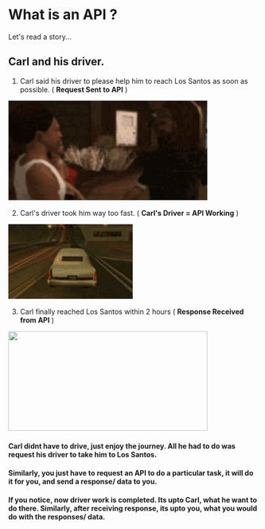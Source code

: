 # What is an API ? 
Let's read a story...
## Carl and his driver.

1. Carl said his driver to please help him to reach Los Santos as soon as possible. ( **Request Sent to API** ) 
<img src="./_static/Request.gif" height="200px" width="400px" />

2. Carl's driver took him way too fast. ( **Carl's Driver = API Working** )
<img src="./_static/car.gif"/>


3. Carl finally reached Los Santos within 2 hours ( **Response Received from API** ) 

<img src="./_static/Sam.gif" height="200px" width="400px"/>

<br/>

#### Carl didnt have to drive, just enjoy the journey. All he had to do was request his driver to take him to Los Santos. 
#### Similarly, you just have to request an API to do a particular task, it will do it for you, and send a response/ data to you.
#### If you notice, now driver work is completed. Its upto Carl, what he want to do there. Similarly, after receiving response, its upto you, what you would do with the responses/ data.
#### 
